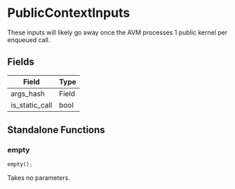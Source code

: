 # PublicContextInputs

These inputs will likely go away once the AVM processes 1 public kernel per enqueued call.

## Fields
| Field | Type |
| --- | --- |
| args_hash | Field |
| is_static_call | bool |

## Standalone Functions

### empty

```rust
empty();
```

Takes no parameters.

